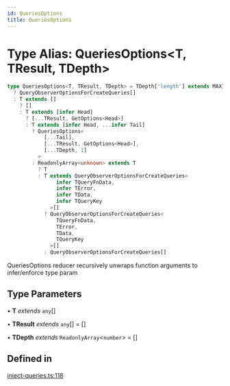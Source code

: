 ```yaml
---
id: QueriesOptions
title: QueriesOptions
---
```


# Type Alias: QueriesOptions\<T, TResult, TDepth\>

```ts
type QueriesOptions<T, TResult, TDepth> = TDepth['length'] extends MAXIMUM_DEPTH
  ? QueryObserverOptionsForCreateQueries[]
  : T extends []
    ? []
    : T extends [infer Head]
      ? [...TResult, GetOptions<Head>]
      : T extends [infer Head, ...infer Tail]
        ? QueriesOptions<
            [...Tail],
            [...TResult, GetOptions<Head>],
            [...TDepth, 1]
          >
        : ReadonlyArray<unknown> extends T
          ? T
          : T extends QueryObserverOptionsForCreateQueries<
                infer TQueryFnData,
                infer TError,
                infer TData,
                infer TQueryKey
              >[]
            ? QueryObserverOptionsForCreateQueries<
                TQueryFnData,
                TError,
                TData,
                TQueryKey
              >[]
            : QueryObserverOptionsForCreateQueries[]
```

QueriesOptions reducer recursively unwraps function arguments to infer/enforce type param

## Type Parameters

• **T** _extends_ `any`[]

• **TResult** _extends_ `any`[] = []

• **TDepth** _extends_ `ReadonlyArray`\<`number`\> = []

## Defined in

[inject-queries.ts:118](https://github.com/TanStack/query/blob/main/packages/angular-query-experimental/src/inject-queries.ts#L118)
